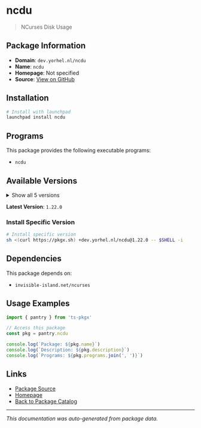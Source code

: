 # ncdu

> NCurses Disk Usage

## Package Information

- **Domain**: `dev.yorhel.nl/ncdu`
- **Name**: `ncdu`
- **Homepage**: Not specified
- **Source**: [View on GitHub](https://github.com/pkgxdev/pantry/tree/main/projects/dev.yorhel.nl/ncdu/package.yml)

## Installation

```bash
# Install with launchpad
launchpad install ncdu
```

## Programs

This package provides the following executable programs:

- `ncdu`

## Available Versions

<details>
<summary>Show all 5 versions</summary>

- `1.22.0`, `1.21.0`, `1.20.0`, `1.19.0`, `1.18.1`

</details>

**Latest Version**: `1.22.0`

### Install Specific Version

```bash
# Install specific version
sh <(curl https://pkgx.sh) +dev.yorhel.nl/ncdu@1.22.0 -- $SHELL -i
```

## Dependencies

This package depends on:

- `invisible-island.net/ncurses`

## Usage Examples

```typescript
import { pantry } from 'ts-pkgx'

// Access this package
const pkg = pantry.ncdu

console.log(`Package: ${pkg.name}`)
console.log(`Description: ${pkg.description}`)
console.log(`Programs: ${pkg.programs.join(', ')}`)
```

## Links

- [Package Source](https://github.com/pkgxdev/pantry/tree/main/projects/dev.yorhel.nl/ncdu/package.yml)
- [Homepage](#)
- [Back to Package Catalog](../package-catalog.md)

---

*This documentation was auto-generated from package data.*
